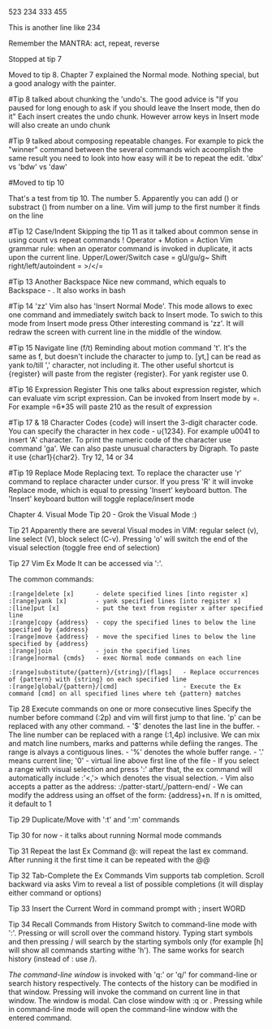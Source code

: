 523
234
  333 455

This is another line like 234

Remember the MANTRA: act, repeat, reverse

Stopped at tip 7

Moved to tip 8. Chapter 7 explained the Normal mode. Nothing special, but a good analogy with the painter.

#Tip 8 talked about chunking the 'undo's. The good advice is "If you paused for long enough to ask if you should leave the Insert mode, then do it"
Each insert creates the undo chunk. However arrow keys in Insert mode will also create an undo chunk

#Tip 9 talked about composing repeatable changes. For example to pick the "winner" command between the several commands wich acoomplish the same result you need to look into how easy will it be to repeat the edit. 'dbx' vs 'bdw' vs 'daw'

#Moved to tip 10

That's a test from tip 10. The number 5. Apparently you can add (<C-a>) or substract (<C-x>) from number on a line. 
Vim will jump to the first number it finds on the line

#Tip 12 Case/Indent
Skipping the tip 11 as it talked about common sense in using count vs repeat commands
!    Operator + Motion = Action
Vim grammar rule: when an operator command is invoked in duplicate, it acts upon the current line.
Upper/Lower/Switch case = gU/gu/g~
Shift right/left/autoindent = >/</=

#Tip 13 Another Backspace
Nice new command, which equals to Backspace - <C-h>. It also works in bash

#Tip 14 'zz'
Vim also has 'Insert Normal Mode'. This mode allows to exec one command and immediately switch back to Insert mode. To swich to this mode from Insert mode press <C-o>
Other interesting command is 'zz'. It will redraw the screen with current line in the middle of the window.

#Tip 15 Navigate line (f/t)
Reminding about motion command 't'. It's the same as f, but doesn't include the character to jump to. [yt,] can be read as yank to/till ',' character, not including it. 
The other useful shortcut is <C-r>{register} will paste from the register {register}. For yank register use 0.

#Tip 16 Expression Register
This one talks about expression register, which can evaluate vim script expression. Can be invoked from Insert mode by <C-r>=. For example <C-r>=6*35<CR> will paste 210 as the result of expression

#Tip 17 & 18 Character Codes
<C-v>{code} will insert the 3-digit character code. You can specify the character in hex code - <C-v>u{1234}. For example <C-v>u0041 to insert 'A' character. To print the numeric code of the character use command 'ga'.
We can also paste unusual characters by Digraph. To paste it use <C-k>{char1}{char2}. Try 12, 14 or 34

#Tip 19 Replace Mode
Replacing text. To replace the character use 'r' command to replace character under cursor. If you press 'R' it will invoke Replace mode, which is equal to pressing 'Insert' keyboard button. The 'Insert' keyboard button will toggle replace/insert mode

Chapter 4. Visual Mode
Tip 20 - Grok the Visual Mode :)

Tip 21
Apparently there are several Visual modes in VIM: regular select (v), line select (V), block select (C-v). Pressing 'o' will switch the end of the visual selection (toggle free end of selection)

Tip 27 Vim Ex Mode
It can be accessed via ':'.

The common commands:

    :[range]delete [x]      - delete specified lines [into register x]
    :[range]yank [x]        - yank specified lines [into register x]
    :[line]put [x]          - put the text from register x after specified line
    :[range]copy {address}  - copy the specified lines to below the line specified by {address}
    :[range]move {address}  - move the specified lines to below the line specified by {address}
    :[range]join            - join the specified lines
    :[range]normal {cmds}   - exec Normal mode commands on each line

    :[range]substitute/{pattern}/{string}/[flags]   - Replace occurrences of {pattern} with {string} on each specified line
    :[range]global/{pattern}/[cmd]                  - Execute the Ex command [cmd] on all specified lines where teh {pattern} matches

Tip 28 Execute commands on one or more consecutive lines
Specify the number before command (:2p) and vim will first jump to that line. 'p' can be replaced with any other command. 
    - '$' denotes the last line in the buffer.
    - The line number can be replaced with a range (:1,4p) inclusive. We can mix and match line numbers, marks and patterns while defiing the ranges. The range is alvays a contiguous lines.
    - '%' denotes the whole buffer range.
    - '.' means current line; '0' - virtual line above first line of the file
    - If you select a range with visual selection and press ':' after that, the ex command will automatically include :'<,'> which denotes the visual selection.
    - Vim also accepts a patter as the address: :/patter-start/,/pattern-end/
    - We can modify the address using an offset of the form: {address}+n. If n is omitted, it default to 1

Tip 29 Duplicate/Move with ':t' and ':m' commands

Tip 30 <Missing> for now - it talks about running Normal mode commands

Tip 31 Repeat the last Ex Command
@: will repeat the last ex command. After running it the first time it can be repeated with the @@

Tip 32 Tab-Complete the Ex Commands
Vim supports tab completion. Scroll backward via <S-Tab>
_<C-d>_ asks Vim to reveal a list of possible completions (it will display either command or options)

Tip 33 Insert the Current Word in command prompt with <C-r><C-w>; <C-a> insert WORD

Tip 34 Recall Commands from History
Switch to command-line mode with ':'. Pressing <Up> or <Down> will scroll over the command history. Typing start symbols and then pressing <Up>/<Down> will search by the starting symbols only (for example [h] will show all commands starting withe 'h'). The same works for search history (instead of : use /).

_The command-line window_ is invoked with 'q:' or 'q/' for command-line or search history respectively. The contects of the history can be modified in that window. Pressing <CR> will invoke the command on current line in that window. The window is modal. Can close window with :q or <CR>. Pressing <C-f> while in command-line mode will open the command-line window with the entered command.
